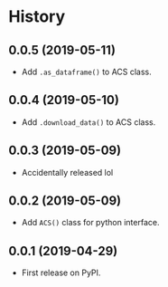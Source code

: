 History
=======

0.0.5 (2019-05-11)
------------------
- Add `.as_dataframe()` to ACS class. 

0.0.4 (2019-05-10)
------------------
- Add `.download_data()` to ACS class. 

0.0.3 (2019-05-09)
------------------
- Accidentally released lol

0.0.2 (2019-05-09)
------------------
- Add `ACS()` class for python interface.

0.0.1 (2019-04-29)
------------------

-   First release on PyPI.
